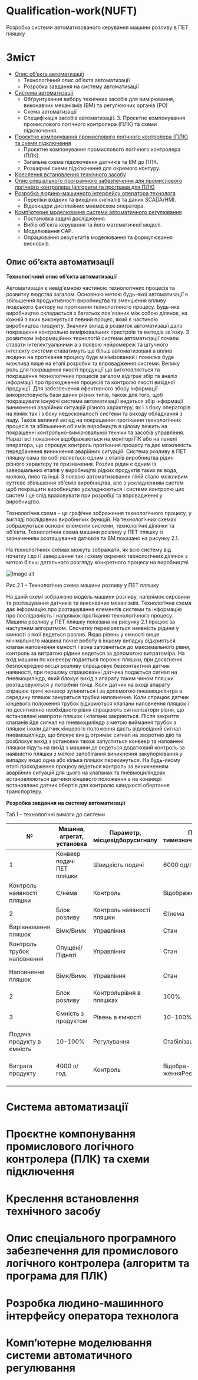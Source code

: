 # Qualification-work(NUFT)
 Розробка системи автоматизованого керування машини розливу в ПЕТ пляшку

# Зміст

- [Опис об’єкта автоматизації](https://github.com/danya-andrienko/Qualification-work-NUFT-/blob/main/README.md#опис-об'єкта-автоматизації)
    - Технологічний опис об’єкта автоматизації
    - Розробка завдання на систему автоматизації
- [Система автоматизації]()
   - Обґрунтування вибору технічних засобів для вимірювання, виконавчих механізмів (ВМ) та регулюючих органів (РО)
   - Схема автоматизації
   - Специфікація засобів автоматизації. 3. Проєктне компонування промислового логічного контролера (ПЛК) та схеми підключення.
- [Проєктне компонування промислового логічного контролера (ПЛК) та схеми підключення]()
    - Проєктне компонування промислового логічного контролера (ПЛК).
    - Загальна схема підключення датчиків та ВМ до ПЛК.
    - Розширені схеми підключення для окремого контуру.
- [Креслення встановлення технічного засобу]()
- [Опис спеціального програмного забезпечення для промислового логічного контролера (алгоритм та програма для ПЛК)]()
- [Розробка людино-машинного інтерфейсу оператора технолога]()
    - Переліки вхідних та вихідних сигналів та даних SCADA/HMI.
    - Відеокадри дисплейних мнемосхем оператора.
- [Комп’ютерне моделювання системи автоматичного регулювання]()
    - Постановка задачі дослідження.
    - Вибір об'єкта керування та його математичної моделі.
    - Моделювання САР.
    - Опрацювання результатів моделювання та формулювання висновків.

## Опис об’єкта автоматизації

**Технологічний опис об’єкта автоматизації**

Автоматизація є невід'ємною частиною технологічних процесів та розвитку людства загалом. Основною метою будь-якої автоматизації є збільшення продуктивності виробництва та зменшення впливу людського фактору на протікання технологічного процесу.
Будь-яке виробництво складається з багатьох пов'язаних між собою ділянок, на кожній з яких виконується певний процес, який є частиною виробництва продукту. Значний вклад в розвиток автоматизації дало покращення контрольно вимірювальних пристроїв та методів зв'язку.
З розвитком інформаційних технологій системи автоматизації почали ставати інтелектуальними а з появою нейромереж та штучного інтелекту системи ставатимуть ще більш автоматизовані а вплив людини на протікання процесу буде мінімізований і помилка буде можлива лише на етапі розробки та впровадження системи.
Велику роль для покращення якості продукції що виготовляється та покращення технологічних процесів загалом відіграє збір та аналіз інформації про проходження процесів та контролю якості вихідної продукції. Для забезпечення ефективного збору інформації використовують бази даних різних типів, також для того, щоб покращувати існуючі системи автоматизації ведеться збір інформації виникнення аварійних ситуацій різного характеру, як і з боку операторів на лініях так і з боку недосконалості системи та виходу обладнання з ладу.
Також великий вклад на покращення протікання технологічних процесів та збільшення об'ємів виробництв в цілому лежить на покращенні контрольно-вимірювальної техніки та засобів управління. Наразі всі показники відображаються на моніторі ПК або на панелі оператора, що спрощує контроль протікання процесу та дає можливість передбачення виникнення аварійних ситуацій.
Система розливу в ПЕТ пляшку сама по собі являється одним з етапів виробництва рідин різного характеру та призначення. Розлив рідин є одним із завершальних етапів у виробництві рідких продуктів таких як вода, молоко, пиво та інші. З появою автоматизованих ліній стало можливим суттєве збільшення об'ємів виробництва, але з ускладненням систем щоб покращити виробництво ускладнюються і системи контролю цих систем і це слід враховувати при розробці та впровадженні у виробництво.

Технологічна схема – це графічне зображення технологічного процесу, у вигляді послідовних виробничих функцій. На технологічних схемах зображуються основні елементи системи, технологічні ділянки та об'єкти. Технологічна схема машини розливу у ПЕТ пляшку із зазначенням розташування датчиків та ВМ показано на рисунку 2.1.

На технологічних схемах можуть зображати, як всю систему від початку і до її завершення так і схему окремих технологічних ділянок з метою більш детального розгляду конкретного процесу на виробництві

![Image alt](https://github.com/danya-andrienko/Qualification-work-NUFT-/blob/main/image/Технологічна_схема.png)

Рис.2.1 – Технологічна схема машини розливу у ПЕТ пляшку

На даній схемі зображено модель машини розливу, напрямок сировини та розташування датчиків та виконавчих механізмів. Технологічна схема дає інформацію про розташування елементів системи та інформацію про послідовність і напрямок протікання технологічного процесу.
Машина розливу у ПЕТ пляшку показана на рисунку 2.1 працює за наступним алгоритмом.
Спочатку перевіряється наявність рідини у ємності з якої ведеться розлив. Якщо рівень у ємності вище мінімального машина почне роботу в іншому випадку відкриється клапан наповнення ємності і вона заповниться до максимального рівня, контроль за витратою рідини ведеться за допомогою витратоміра.
На вхід машини по конвеєру подається порожні пляшки, при досягненні безпосередню місця розливу спрацьовує безконтактний датчик наявності, при першому спрацюванні датчика подається сигнал на пневмоциліндр, який блокує вихід з апарату таким чином пляшки розташовуються у потрібній точці.
Коли датчик на вході апарату спрацює тричі конвеєр зупиниться і за допомогою пневмоцилінтра в середину пляшок зануряться трубки наповнення. Коли спрацює датчик кінцевого положення трубок відкриються клапани наповнення пляшок і по досягненню необхідного рівня спрацюють сигналізатори рівня, що встановлені навпроти пляшок і клапани закриються.
Після закриття клапанів йде сигнал на пневмоциліндр з метою виймання трубок з пляшок і коли датчик кінцевого положення дасть відповідний сигнал пневмоциліндр, що блокує вихід отримає сигнал на зворотню дію та розблокує вихід з установки також запуститься конвеєр та наповнені пляшки підуть на вихід з машини де ведеться додатковий контроль за наявністю пляшки з метою запобігання виникнення закупорювання у випадку якщо одна або кілька пляшок перекинуться.
На будь-якому етапі проходження процесу ведеться контроль за виникненням аварійних ситуацій для цього на клапанах та пневмоциліндрах встановлюються датчики кінцевого положення а на конвеєрі встановлено датчик обертів для контролю швидкості обертання транспортеру.

**Розробка завдання на систему автоматизації**

Таб.1 – технологічні вимоги до системи

| № | Машина, агрегат, установка | Параметр, місцевідборусигналу | Припус-тимезначенняпараметра | Видавтомати-зації | Характерконтролючиуправління | Засобиуправліннятаконтролю, реалізаціїуправляючоїдії | Додатковіумови |
| --- | --- | --- | --- | --- | --- | --- | --- |
| 1 | Конвеєр подачі ПЕТ пляшки | Швидкість подачі | 6000 од/год | Регулювання | Стабілізація | Вплив на двигун конвеєра |
| Контроль наявності пляшки | Є/нема | Контроль | Відображення реєстрація | АРМ оператораЩит управління | На виході з апарату |
| 2 | Блок розливу | Контроль наявності пляшки | Є/нема | Контроль | Відображення реєстрація | АРМ оператораЩит управління | На вході апарату |
| Вирівнювання пляшок | Вімк/Вимк | Управління | Стан | Вплив на пневмоциліндр |
| Контроль трубок наповнення | Опущені/Підняті | Управління | Стан | Вплив на пневмоциліндр |
| Наповнення пляшок | Вімк/Вимк | Управління | Стан | Вплив на клапани наповнення |
| 2 | Блок розливу | Контрольрівня в пляшках | 100% | Контроль | Відображення Реєстрація | АРМ оператораЩитуправління
| 3 | Ємність з продуктом | Рівень в ємності | 10-100% | Контроль | Відображенння Реєстрація | АРМ оператораЩитуправління | За допомогою сигналізаторів рівня |
| Подача продукту в ємність | 10-100% | Регулування | Стабілізація | Вплив на клапан набору в ємність |
 | Витрата продукту | 4000 л/год. | Контроль | Відобра-женняРеєстрація | АРМ оператораЩит управлінняАРМ оператора |


# Система автоматизації

# Проєктне компонування промислового логічного контролера (ПЛК) та схеми підключення
# Креслення встановлення технічного засобу
# Опис спеціального програмного забезпечення для промислового логічного контролера (алгоритм та програма для ПЛК)
# Розробка людино-машинного інтерфейсу оператора технолога
# Комп’ютерне моделювання системи автоматичного регулювання

